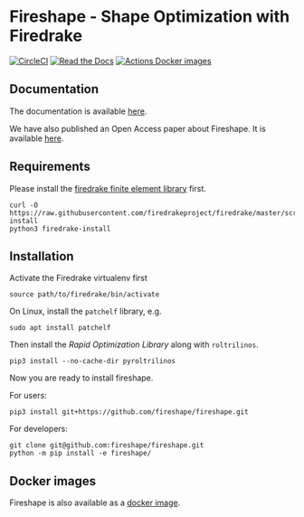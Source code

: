 # Fireshape - Shape Optimization with Firedrake


[![CircleCI](https://circleci.com/gh/fireshape/fireshape.svg?style=shield)](https://circleci.com/gh/fireshape/fireshape)
[![Read the Docs](https://readthedocs.org/projects/fireshape/badge/?version=latest)](https://fireshape.readthedocs.io/en/latest/)
[![Actions Docker images](https://github.com/fireshape/fireshape/actions/workflows/build.yml/badge.svg)](https://github.com/fireshape/fireshape/actions/workflows/build.yml)

## Documentation
The documentation is available [here](https://fireshape.readthedocs.io/en/latest/index.html#).

We have also published an Open Access paper about Fireshape. It is available
[here](https://doi.org/10.1007/s00158-020-02813-y).

## Requirements

Please install the [firedrake finite element library](https://www.firedrakeproject.org) first.

    curl -O https://raw.githubusercontent.com/firedrakeproject/firedrake/master/scripts/firedrake-install
    python3 firedrake-install


## Installation
Activate the Firedrake virtualenv first

    source path/to/firedrake/bin/activate

On Linux, install the `patchelf` library, e.g.

    sudo apt install patchelf

Then install the _Rapid Optimization Library_ along with `roltrilinos`.

    pip3 install --no-cache-dir pyroltrilinos

Now you are ready to install fireshape.

For users:

    pip3 install git+https://github.com/fireshape/fireshape.git

For developers:

    git clone git@github.com:fireshape/fireshape.git
    python -m pip install -e fireshape/

## Docker images
Fireshape is also available as a [docker image](https://hub.docker.com/r/fireshape/fireshape).

